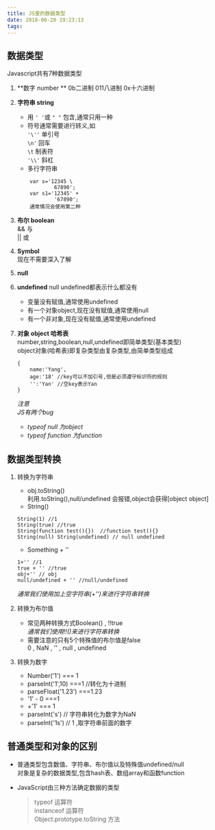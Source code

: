 ```yaml
---
title: JS里的数据类型
date: 2018-06-20 19:23:13
tags:
---
```

## 数据类型  
  Javascript共有7种数据类型  
1. **数字 number ** 
    0b二进制  011八进制  0x十六进制  
  
2. **字符串 string**  
    - 用 `' '`或 `" "` 包含,通常只用一种  
    - 符号通常需要进行转义,如  
        `'\''` 单引号  
        `\n'`  回车  
        `\t`   制表符  
        `'\\'` 斜杠  
    - 多行字符串  
    ```
        var s='12345 \
                67890';
        var s1='12345' +
                '67890';
        通常情况会使用第二种
    ```
3. **布尔 boolean**  
    && 与  
    || 或  
4. **Symbol**  
    现在不需要深入了解  
5. **null**  
6. **undefined**
    null undefined都表示什么都没有  
    - 变量没有赋值,通常使用undefined
    - 有一个对象object,现在没有赋值,通常使用null
    - 有一个非对象,现在没有赋值,通常使用undefined  
7. **对象 object  哈希表**  
    number,string,boolean,null,undefined即简单类型(基本类型)  
    object对象(哈希表)即复杂类型由复杂类型,由简单类型组成  
    ```
    {
        name:'Yang',
        age:'18' //key可以不加引号,但是必须遵守标识符的规则
        '':'Yan' //空key表示Yan
    }
    ```
    *注意*  
    *JS有两个bug*  
    - *typeof null 为object*
    - *typeof function 为function*  


## 数据类型转换  

1. 转换为字符串  
    - obj.toString()  
    利用.toString(),null/undefined 会报错,object会获得[object object]
    - String()  
    ```
    String(1) //1
    String(true) //true
    String(function test(){})  //function test(){}
    String(null) String(undefined) // null undefined
    ```
    - Something + ''
    ```
    1+'' //1
    true + '' //true
    obj+'' // obj
    null/undefined + '' //null/undefined
    ```
    *通常我们使用加上空字符串(+'')来进行字符串转换*  

2. 转换为布尔值  
    - 常见两种转换方式Boolean() , !!true  
    *通常我们使用!!()来进行字符串转换*
    - 需要注意的只有5个特殊值的布尔值是false  
        0 , NaN , '' , null , undefined  

3. 转换为数字  
    - Number('1') === 1  
    - parseInt('1',10) ===1  //转化为十进制  
    - parseFloat('1.23') ===1.23  
    - '1' - 0 ===1
    - +'1' === 1
    - parseInt('s') // 字符串转化为数字为NaN
    - parseInt('1s') // 1 ,取字符串前面的数字  

## 普通类型和对象的区别  
  
- 普通类型包含数值、字符串、布尔值以及特殊值undefined/null  
对象是复杂的数据类型,包含hash表、数组array和函数function

- JavaScript由三种方法确定数据的类型
    > typeof 运算符  
    > instanceof 运算符  
    > Object.prototype.toString 方法 